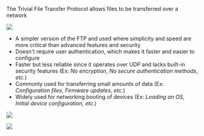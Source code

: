 The Trivial File Transfer Protocol allows files to be transferred over a network

![](https://github.com/JonmarCorpuz/SecondBrain/blob/main/Assets/fdghtrtjjytmhhmhnhgnfnsgn.jpg)

* A simpler version of the FTP and used where simplicity and speed are more critical than advanced features and security
* Doesn't require user authentication, which makes it faster and easier to configure
* Faster but less reliable since it operates over UDP and lacks built-in security features (Ex: *No encryption*, *No secure authentication methods*, *etc.*)
* Commonly used for transferring small amounts of data (Ex: *Configuration files*, *Firmware updates*, *etc.*)
* Widely used for networking booting of devices (Ex: *Loading an OS*, *Initial device configuration*, *etc.*)

![](https://github.com/JonmarCorpuz/SecondBrain/blob/main/Assets/dfjndsndsnjdjjddgndgngd.jpeg)

![](https://github.com/JonmarCorpuz/SecondBrain/blob/main/Assets/Whitespace.png)
